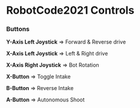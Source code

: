 # RobotCode2021 Controls

<!-- ![Controller Format](https://github.com/cavineers/RobotCode2021/blob/master/controller_mapped.png) -->

### Buttons

**Y-Axis Left Joystick** => Forward & Reverse drive

**X-Axis Left Joystick** => Left & Right drive

**X-Axis Right Joystick** => Bot Rotation

**X-Button** => Toggle Intake

**B-Button** => Reverse Intake

**A-Button** => Autonomous Shoot

